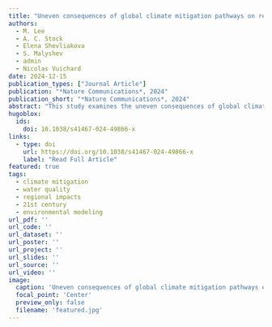 ```yaml
---
title: "Uneven consequences of global climate mitigation pathways on regional water quality in the 21st century"
authors:
  - M. Lee
  - A. C. Stock
  - Elena Shevliakova
  - S. Malyshev
  - admin
  - Nicolas Vuichard
date: 2024-12-15
publication_types: ["Journal Article"]
publication: "*Nature Communications*, 2024"
publication_short: "*Nature Communications*, 2024"
abstract: "This study examines the uneven consequences of global climate mitigation pathways on regional water quality throughout the 21st century."
hugoblox:
  ids:
    doi: 10.1038/s41467-024-49866-x
links:
  - type: doi
    url: https://doi.org/10.1038/s41467-024-49866-x
    label: "Read Full Article"
featured: true
tags:
  - climate mitigation
  - water quality
  - regional impacts
  - 21st century
  - environmental modeling
url_pdf: ''
url_code: ''
url_dataset: ''
url_poster: ''
url_project: ''
url_slides: ''
url_source: ''
url_video: ''
image:
  caption: 'Uneven consequences of global climate mitigation pathways on regional water quality'
  focal_point: 'Center'
  preview_only: false
  filename: 'featured.jpg'
---
```

